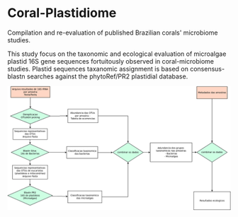 # Coral-Plastidiome

Compilation and re-evaluation of published Brazilian corals' microbiome studies. 

This study focus on the taxonomic and ecological evaluation of microalgae plastid 16S gene sequences fortuitously observed in coral-microbiome studies. Plastid sequences taxanomic assignment is based on consensus-blastn searches against the phytoRef/PR2 plastidial database.



<p align="center">
<img src="fluxoxograma_geral.33.png" width="700" alt="hi" class="inline"/>
</p>
